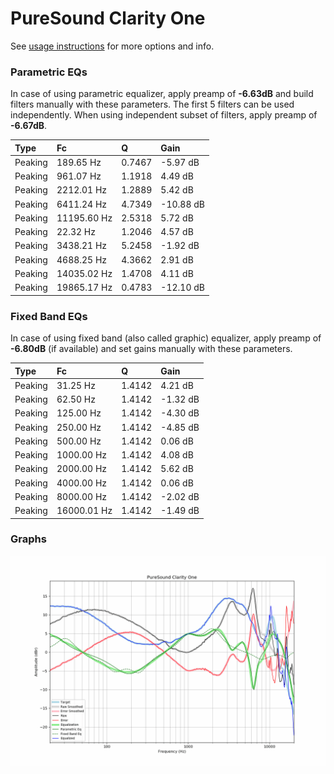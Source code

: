 # PureSound Clarity One
See [usage instructions](https://github.com/jaakkopasanen/AutoEq#usage) for more options and info.

### Parametric EQs
In case of using parametric equalizer, apply preamp of **-6.63dB** and build filters manually
with these parameters. The first 5 filters can be used independently.
When using independent subset of filters, apply preamp of **-6.67dB**.

| Type    | Fc          |      Q | Gain      |
|:--------|:------------|:-------|:----------|
| Peaking | 189.65 Hz   | 0.7467 | -5.97 dB  |
| Peaking | 961.07 Hz   | 1.1918 | 4.49 dB   |
| Peaking | 2212.01 Hz  | 1.2889 | 5.42 dB   |
| Peaking | 6411.24 Hz  | 4.7349 | -10.88 dB |
| Peaking | 11195.60 Hz | 2.5318 | 5.72 dB   |
| Peaking | 22.32 Hz    | 1.2046 | 4.57 dB   |
| Peaking | 3438.21 Hz  | 5.2458 | -1.92 dB  |
| Peaking | 4688.25 Hz  | 4.3662 | 2.91 dB   |
| Peaking | 14035.02 Hz | 1.4708 | 4.11 dB   |
| Peaking | 19865.17 Hz | 0.4783 | -12.10 dB |

### Fixed Band EQs
In case of using fixed band (also called graphic) equalizer, apply preamp of **-6.80dB**
(if available) and set gains manually with these parameters.

| Type    | Fc          |      Q | Gain     |
|:--------|:------------|:-------|:---------|
| Peaking | 31.25 Hz    | 1.4142 | 4.21 dB  |
| Peaking | 62.50 Hz    | 1.4142 | -1.32 dB |
| Peaking | 125.00 Hz   | 1.4142 | -4.30 dB |
| Peaking | 250.00 Hz   | 1.4142 | -4.85 dB |
| Peaking | 500.00 Hz   | 1.4142 | 0.06 dB  |
| Peaking | 1000.00 Hz  | 1.4142 | 4.08 dB  |
| Peaking | 2000.00 Hz  | 1.4142 | 5.62 dB  |
| Peaking | 4000.00 Hz  | 1.4142 | 0.06 dB  |
| Peaking | 8000.00 Hz  | 1.4142 | -2.02 dB |
| Peaking | 16000.01 Hz | 1.4142 | -1.49 dB |

### Graphs
![](./PureSound%20Clarity%20One.png)